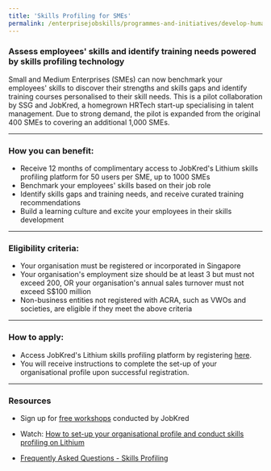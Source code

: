 ```yaml
---
title: 'Skills Profiling for SMEs'
permalink: /enterprisejobskills/programmes-and-initiatives/develop-human-capital/skills-profiling-for-smes/
---
```


### Assess employees' skills and identify training needs powered by skills profiling technology

Small and Medium Enterprises (SMEs) can now benchmark your employees' skills to discover their strengths and skills gaps and identify training courses personalised to their skill needs.
This is a pilot collaboration by SSG and JobKred, a homegrown HRTech start-up specialising in talent management. Due to strong demand, the pilot is expanded from the original 400 SMEs to covering an additional 1,000 SMEs.

---

### How you can benefit:

-	Receive 12 months of complimentary access to JobKred's Lithium skills profiling platform for 50 users per SME, up to 1000 SMEs 
-	Benchmark your employees' skills based on their job role
-	Identify skills gaps and training needs, and receive curated training recommendations
-	Build a learning culture and excite your employees in their skills development

---

### Eligibility criteria:

-	Your organisation must be registered or incorporated in Singapore
-	Your organisation's employment size should be at least 3 but must not exceed 200, OR your organisation's annual sales turnover must not exceed S$100 million
-	Non-business entities not registered with ACRA, such as VWOs and societies, are eligible if they meet the above criteria

---

### How to apply:

-	Access JobKred's Lithium skills profiling platform by registering <a href="https://ssg.lithium-ssg.jobkred.com/registration" target="_blank" rel="noopener">here</a>. 
-	You will receive instructions to complete the set-up of your organisational profile upon successful registration.

---

### Resources

- Sign up for <a href="https://docs.google.com/forms/d/e/1FAIpQLScxDlAr3jTx2Ocv8a9aFq-cy-xJIGT6iW9H18f63_wZTjjOyQ/viewform" target="_blank" rel="noopener">free workshops</a> conducted by JobKred

- Watch: <a href="https://youtu.be/3oFO0m1btLw" target="_blank" rel="noopener">How to set-up your organisational profile and conduct skills profiling on Lithium</a>

- <a href="/images/epjs/programmes-and-initiatives/upgrade-skills/FAQs_on_Skills_Profiler_Expansion_Mar_2024.pdf" target="_blank" rel="noopener">Frequently Asked Questions - Skills Profiling</a>

<script src="/jquery/jquery.min.js"></script>
<script src="/jquery/resize-tables.js"></script>
